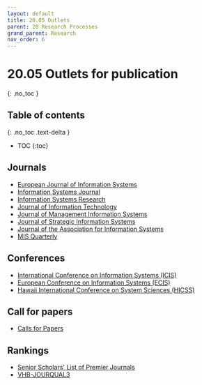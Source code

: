 ```yaml
---
layout: default
title: 20.05 Outlets
parent: 20 Research Processes
grand_parent: Research
nav_order: 6
---
```


# 20.05 Outlets for publication
{: .no_toc }
## Table of contents
{: .no_toc .text-delta }

- TOC
{:toc}

## Journals

- [European Journal of Information Systems](https://www.palgrave.com/gp/journal/41303)
- [Information Systems Journal](https://onlinelibrary.wiley.com/journal/13652575)
- [Information Systems Research](https://pubsonline.informs.org/journal/isre)
- [Journal of Information Technology](https://journals.sagepub.com/home/jit)
- [Journal of Management Information Systems](https://www.tandfonline.com/toc/mmis20/current)
- [Journal of Strategic Information Systems](https://www.journals.elsevier.com/the-journal-of-strategic-information-systems)
- [Journal of the Association for Information Systems](https://aisel.aisnet.org/jais/)
- [MIS Quarterly](https://misq.org/)

## Conferences

- [International Conference on Information Systems (ICIS)](https://aisnet.org/page/ICISPage)
- [European Conference on Information Systems (ECIS)](https://ecis2023.eu/)
- [Hawaii International Conference on System Sciences (HICSS)](http://hicss.hawaii.edu/)

## Call for papers

- [Calls for Papers](https://callsforpapers.org/)

## Rankings

- [Senior Scholars' List of Premier Journals](https://aisnet.org/page/SeniorScholarListofPremierJournals)
- [VHB-JOURQUAL3](https://www.vhbonline.org/vhb4you/vhb-jourqual/vhb-jourqual-3/gesamtliste)
